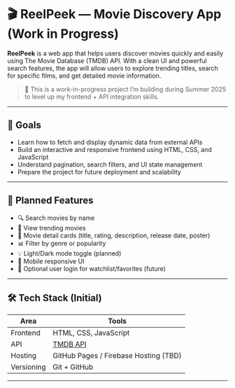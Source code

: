 # 🎬 ReelPeek — Movie Discovery App (Work in Progress)

**ReelPeek** is a web app that helps users discover movies quickly and easily using The Movie Database (TMDB) API. With a clean UI and powerful search features, the app will allow users to explore trending titles, search for specific films, and get detailed movie information.

> 🚧 This is a work-in-progress project I’m building during Summer 2025 to level up my frontend + API integration skills.

---

## 🌟 Goals

- Learn how to fetch and display dynamic data from external APIs
- Build an interactive and responsive frontend using HTML, CSS, and JavaScript
- Understand pagination, search filters, and UI state management
- Prepare the project for future deployment and scalability

---

## 📌 Planned Features

- 🔍 Search movies by name
- 🎥 View trending movies
- 🧾 Movie detail cards (title, rating, description, release date, poster)
- 📊 Filter by genre or popularity
- 💡 Light/Dark mode toggle (planned)
- 📱 Mobile responsive UI
- 🔐 Optional user login for watchlist/favorites (future)

---

## 🛠️ Tech Stack (Initial)

| Area       | Tools                      |
|------------|----------------------------|
| Frontend   | HTML, CSS, JavaScript      |
| API        | [TMDB API](https://developer.themoviedb.org/) |
| Hosting    | GitHub Pages / Firebase Hosting (TBD) |
| Versioning | Git + GitHub               |

---
